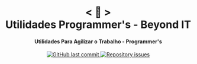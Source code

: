 <h1 align="center">
    < 📖 > <br>
    Utilidades Programmer's - Beyond IT
</h1>
  
<h4 align="center">
  Utilidades Para Agilizar o Trabalho - Programmer's
</h4>

<p align="center"> 

  <a href="https://github.com/rafael-buttignon/Utilidades-Para-Estudo/commits?author=rafael-buttignon">
    <img alt="GitHub last commit" src="https://img.shields.io/github/last-commit/Nerd0000/Meus-Projetos.svg">
  </a>

  <a href="https://github.com/rafael-buttignon/Utilidades-Para-Estudo/issues">
    <img alt="Repository issues" src="https://img.shields.io/github/issues/Nerd0000/Meus-Projetos.svg">
  </a>

</p>

<center
|                                                   |                                              |                                           |                                   |
| ------------------------------------------------- | -------------------------------------------- | ----------------------------------------- | --------------------------------- |
| [Cursos com certificado](./config/Certificado.md) | [Cursos em geral](./config/Geral.md)         | [Livros](./config/Livros.md)              | [Cursos Udemy](./config/Udemy.md) |
| [Ferramentas](./config/Ferramentas.md)            | [Repositórios no GitHub](./config/GitHub.md) | [Artigos e notícias](./config/Artigos.md) |       

</center>
